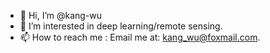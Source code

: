 - 👋 Hi, I’m @kang-wu
- 👀 I’m interested in deep learning/remote sensing.
- 📫 How to reach me : Email me at: kang_wu@foxmail.com.

<!---
kang-wu/kang-wu is a ✨ special ✨ repository because its `README.md` (this file) appears on your GitHub profile.
You can click the Preview link to take a look at your changes.
--->
